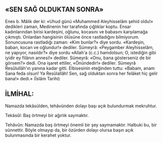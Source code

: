 ## «SEN SAĞ OLDUKTAN SONRA»

Enes b. Mâlik der ki: «Uhud günü «Muhammed Aleyhisselâm şehid oldu!» dedikleri zaman, Medinenin her tarafında çığlıklar kop­tu. Ensar kadınlarından birisi kardeşini, oğlu­nu, kocasını ve babasını karşılamağa çıkmış­tı. Onlardan hangisinin ölüsüne önce rastla­dığını bilmiyorum. Sonuncusuna rastladığı za­man: «Kim bunlar?» diye sordu. «Kardeşin, baban, kocan ve oğlundur!» dediler. Sümeyrâ: «Peygamber Aleyhisselâm, ne yapıyor, nasıl­dır?» diye sordu «Allah'a (c.c.) hamdolsun; O, istediğin gibi iyidir ey filânın annesi!» dediler. Sümeyrâ: «Onu, bana gösterseniz de bir gör­sem?» dedi. Ona işaret ettiler, «Önündedir!» dediler. Sümeyrâ Resûlullâh'ın yanına kadar gitti. Elbisesinin eteğinden tuttu: «Babam, anam Sana feda olsun! Ya Resûlallâh! Sen, sağ olduktan sonra her felâket hiç gelir bana!» dedi.» (İslâm Tarihi)

## İLMİHAL:

Namazda tekâsülden, tehâvünden dolayı başı açık bulundurmak mekruhtur.

Tekâsûl: Baş örtmeyi bir ağırlık saymak­tır.

Tehâvûn: Namazda baş örtmeyi önemli bir şey saymamaktır. Halbuki bu, bir sünnettir. Böyle olmayıp da, bir özürden dolayı olur­sa başın açık bulunmasında bir kerahet yoktur.
